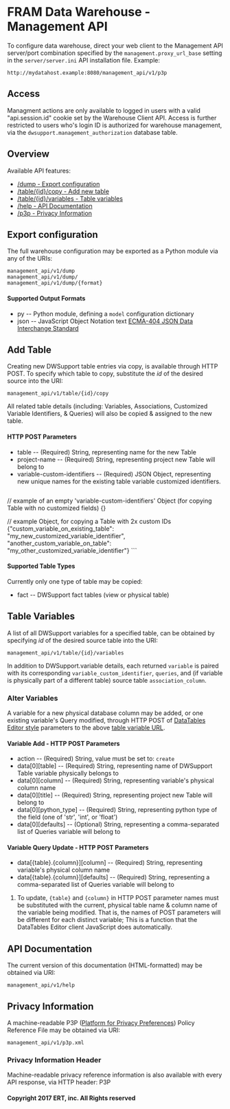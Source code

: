 # FRAM Data Warehouse - Management API

To configure data warehouse, direct your web client to the Management API server/port combination specified by the `management.proxy_url_base` setting in the  `server/server.ini` API installation file. Example:
```
http://mydatahost.example:8080/management_api/v1/p3p
```

## Access
Managment actions are only available to logged in users with a valid "api.session.id" cookie set by the Warehouse Client API. Access is further restricted to users who's login ID is authorized for warehouse management, via the `dwsupport.management_authorization` database table.

## Overview
Available API features:
* [/dump - Export configuration](#export-configuration)
* [/table/{id}/copy - Add new table](#add-table)
* [/table/{id}/variables - Table variables](#table-variables)
* [/help - API Documentation](#api-documentation)
* [/p3p - Privacy Information](#privacy-information)

## Export configuration

The full warehouse configuration may be exported as a Python module via any of the URIs:
```
management_api/v1/dump
management_api/v1/dump/
management_api/v1/dump/{format}
```

#### Supported Output Formats
* py -- Python module, defining a `model` configuration dictionary
* json -- JavaScript Object Notation text [ECMA-404 JSON Data Interchange Standard](http://www.ecma-international.org/publications/files/ECMA-ST/ECMA-404.pdf)

## Add Table
Creating new DWSupport table entries via copy, is available through HTTP POST. To specify which table to copy, substitute the _id_ of the desired source into the URI:
```
management_api/v1/table/{id}/copy
```

All related table details (including: Variables, Associations, Customized Variable Identifiers, & Queries) will also be copied & assigned to the new table.

#### HTTP POST Parameters
* table  -- (Required) String, representing name for the new Table
* project-name  -- (Required) String, representing project new Table will belong to 
* variable-custom-identifiers  -- (Required) JSON Object, representing new unique names for the existing table variable customized identifiers.
    ```
// example of an empty 'variable-custom-identifiers' Object (for copying Table with no customized fields)
{}

// example Object, for copying a Table with 2x custom IDs
{"custom_variable_on_existing_table": "my_new_customized_variable_identifier",
 "another_custom_variable_on_table": "my_other_customized_variable_identifier"}
    ```

#### Supported Table Types
Currently only one type of table may be copied:
* fact  -- DWSupport fact tables (view or physical table)


## Table Variables
A list of all DWSupport variables for a specified table, can be obtained by specifying _id_ of the desired source table into the URI:
```
management_api/v1/table/{id}/variables
```

In addition to DWSupport.variable details, each returned `variable` is paired with its corresponding `variable_custom_identifier`, `queries`, and (if variable is physically part of a different table) source table `association_column`.

### Alter Variables
A variable for a new physical database column may be added, or one existing variable's Query modified, through HTTP POST of [DataTables Editor style](https://editor.datatables.net/manual/server#Client-to-server) parameters to the above [table variable URL](#manage-table-variables).

#### Variable Add - HTTP POST Parameters
* action  -- (Required) String, value must be set to: `create`
* data[0][table]  -- (Required) String, representing name of DWSupport Table variable physically belongs to
* data[0][column]  -- (Required) String, representing variable's physical column name
* data[0][title]  -- (Required) String, representing project new Table will belong to 
* data[0][python_type]  -- (Required) String, representing python type of the field (one of 'str', 'int', or 'float')
* data[0][defaults]  -- (Optional) String, representing a comma-separated list of Queries variable will belong to

#### Variable Query Update - HTTP POST Parameters
* data[{table}.{column}][column]  -- (Required) String, representing variable's physical column name
* data[{table}.{column}][defaults]  -- (Required) String, representing a comma-separated list of Queries variable will belong to

 1. To update, `{table}` and `{column}` in HTTP POST parameter names must be substituted with the current, physical table name & column name of the variable being modified. That is, the names of POST parameters will be different for each distinct variable; This is a function that the DataTables Editor client JavaScript does automatically.


## API Documentation

The current version of this documentation (HTML-formatted) may be obtained via URI:
```
management_api/v1/help
```

## Privacy Information

A machine-readable P3P ([Platform for Privacy Preferences](https://www.w3.org/P3P/)) Policy Reference File may be obtained via URI:
```
management_api/v1/p3p.xml
```

### Privacy Information Header
Machine-readable privacy reference information is also available with every API response, via HTTP header: P3P

#### Copyright 2017 ERT, inc. All Rights reserved
